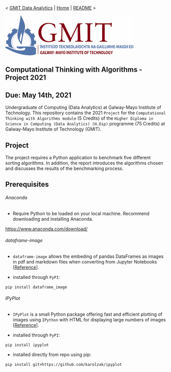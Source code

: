 < [GMIT Data Analytics](https://web.archive.org/web/20201029063153/https://www.gmit.ie/computer-science-and-applied-physics/higher-diploma-science-computing-data-analytics-ict) | [Home](https://github.com/SeanOhAileasa) | [README](https://github.com/SeanOhAileasa/cta-benchmark-algorithms/blob/main/README.md) >

[![GMIT](https://github.com/SeanOhAileasa/SeanOhAileasa/blob/master/rc/gmit.png?raw=true)](https://web.archive.org/web/20201029063153/https://www.gmit.ie/computer-science-and-applied-physics/higher-diploma-science-computing-data-analytics-ict)

## Computational Thinking with Algorithms - Project 2021
## Due: May 14th, 2021

Undergraduate of Computing (Data Analytics) at Galway-Mayo Institute of Technology. This repository contains the 2021 ``Project`` for the ``Computational Thinking with Algorithms module`` (5 Credits) of the ``Higher Diploma in Science in Computing (Data Analytics) (H.Dip)`` programme (75 Credits) at Galway-Mayo Institute of Technology (GMIT).

## Project

The project requires a Python application to benchmark five different sorting algorithms. In addition, the report introduces the algorithms chosen and discusses the results of the benchmarking process.

## Prerequisites

###### Anaconda

- Require Python to be loaded on your local machine. Recommend downloading and installing Anaconda.

https://www.anaconda.com/download/

###### dataframe-image

- ``dataframe-image`` allows the embeding of pandas DataFrames as images in pdf and markdown files when converting from Jupyter Notebooks [[Reference](http://web.archive.org/web/20210526125642/https://pypi.org/project/dataframe-image)].

- installed through ``PyPI``:

```
pip install dataframe_image
```

###### IPyPlot

- ``IPyPlot`` is a small Python package offering fast and efficient plotting of images using ``IPython`` with HTML for displaying large numbers of images [[Reference](http://web.archive.org/web/20201103205220/https://github.com/karolzak/ipyplot)].

- installed through ``PyPI``:

```
pip install ipyplot
```

- installed directly from repo using pip:

```
pip install git+https://github.com/karolzak/ipyplot
```